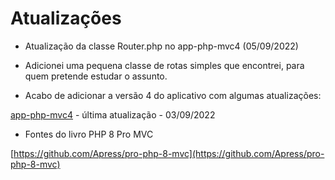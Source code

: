# Atualizações

- Atualização da classe Router.php no app-php-mvc4 (05/09/2022)

- Adicionei uma pequena classe de rotas simples que encontrei, para quem pretende estudar o assunto.

- Acabo de adicionar a versão 4 do aplicativo com algumas atualizações:

[app-php-mvc4](atualizacoes/app-php-mvc4) - última atualização - 03/09/2022

- Fontes do livro PHP 8 Pro MVC

[https://github.com/Apress/pro-php-8-mvc](https://github.com/Apress/pro-php-8-mvc)

